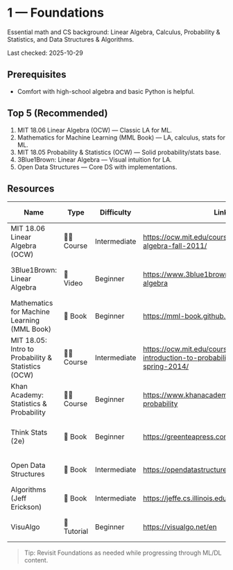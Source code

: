 # 1 — Foundations

Essential math and CS background: Linear Algebra, Calculus, Probability & Statistics, and Data Structures & Algorithms.

Last checked: 2025-10-29

## Prerequisites

- Comfort with high-school algebra and basic Python is helpful.

## Top 5 (Recommended)

1. MIT 18.06 Linear Algebra (OCW) — Classic LA for ML.  
2. Mathematics for Machine Learning (MML Book) — LA, calculus, stats for ML.  
3. MIT 18.05 Probability & Statistics (OCW) — Solid probability/stats base.  
4. 3Blue1Brown: Linear Algebra — Visual intuition for LA.  
5. Open Data Structures — Core DS with implementations.

## Resources

| Name | Type | Difficulty | Link | Summary | Last Checked |
|---|---|---|---|---|---|
| MIT 18.06 Linear Algebra (OCW) | 🧑‍🏫 Course | Intermediate | https://ocw.mit.edu/courses/18-06sc-linear-algebra-fall-2011/ | Lectures, notes, and problems; gold standard for LA. | 2025-10-29 |
| 3Blue1Brown: Linear Algebra | 🎥 Video | Beginner | https://www.3blue1brown.com/topics/linear-algebra | Visual intuition for vectors, matrices, transformations. | 2025-10-29 |
| Mathematics for Machine Learning (MML Book) | 📘 Book | Beginner | https://mml-book.github.io/ | Practical math for ML: LA, calculus, stats. | 2025-10-29 |
| MIT 18.05: Intro to Probability & Statistics (OCW) | 🧑‍🏫 Course | Intermediate | https://ocw.mit.edu/courses/18-05-introduction-to-probability-and-statistics-spring-2014/ | Comprehensive probability and stats with problem sets. | 2025-10-29 |
| Khan Academy: Statistics & Probability | 🧑‍🏫 Course | Beginner | https://www.khanacademy.org/math/statistics-probability | Modular lessons with exercises and quizzes. | 2025-10-29 |
| Think Stats (2e) | 📘 Book | Beginner | https://greenteapress.com/wp/think-stats-2e/ | EDA and statistics in Python, freely available. | 2025-10-29 |
| Open Data Structures | 📘 Book | Intermediate | https://opendatastructures.org/ | Free DS textbook with code examples. | 2025-10-29 |
| Algorithms (Jeff Erickson) | 📘 Book | Intermediate | https://jeffe.cs.illinois.edu/teaching/algorithms/ | Algorithms text and lecture notes. | 2025-10-29 |
| VisuAlgo | 📝 Tutorial | Beginner | https://visualgo.net/en | Interactive DS/algorithms visualizations. | 2025-10-29 |

> Tip: Revisit Foundations as needed while progressing through ML/DL content.
